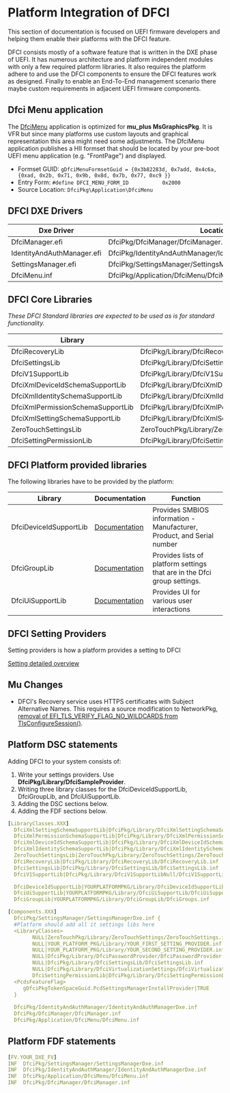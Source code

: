# Platform Integration of DFCI

This section of documentation is focused on UEFI firmware developers and helping them enable their platforms with the DFCI feature.  

DFCI consists mostly of a software feature that is written in the DXE phase of UEFI.  It has numerous architecture and platform independent modules with only a few required platform libraries.  It also requires the platform adhere to and use the DFCI components to ensure the DFCI features work as designed.  Finally to enable an End-To-End management scenario there maybe custom requirements in adjacent UEFI firmware components.

## Dfci Menu application

The [DfciMenu](https://github.com/microsoft/mu_plus/tree/dev/201908/DfciPkg/Application/DfciMenu) application is optimized for **mu_plus MsGraphicsPkg**.  It is VFR but since many platforms use custom layouts and graphical representation this area might need some adjustments.  The DfciMenu application publishes a HII formset that should be located by your pre-boot UEFI menu application (e.g. "FrontPage") and displayed.

* Formset GUID: `gDfciMenuFormsetGuid = {0x3b82283d, 0x7add, 0x4c6a, {0xad, 0x2b, 0x71, 0x9b, 0x8d, 0x7b, 0x77, 0xc9 }}`
* Entry Form: `#define DFCI_MENU_FORM_ID           0x2000`
* Source Location: `DfciPkg\Application\DfciMenu`

## DFCI DXE Drivers

| Dxe Driver | Location |
| ---| ---|
| DfciManager.efi | DfciPkg/DfciManager/DfciManager.inf |
| IdentityAndAuthManager.efi | DfciPkg/IdentityAndAuthManager/IdentityAndAuthManagerDxe.inf |
| SettingsManager.efi | DfciPkg/SettingsManager/SettingsManagerDxe.inf |
| DfciMenu.inf | DfciPkg/Application/DfciMenu/DfciMenu.inf |

## DFCI Core Libraries

*These DFCI Standard libraries are expected to be used as is for standard functionality.*

| Library | Location |
| --- | ---|
| DfciRecoveryLib | DfciPkg/Library/DfciRecoveryLib/DfciRecoveryLib.inf |
| DfciSettingsLib | DfciPkg/Library/DfciSettingsLib/DfciSettingsLib.inf |
| DfciV1SupportLib | DfciPkg/Library/DfciV1SupportLibNull/DfciV1SupportLibNull.inf |
| DfciXmlDeviceIdSchemaSupportLib | DfciPkg/Library/DfciXmlDeviceIdSchemaSupportLib/DfciXmlDeviceIdSchemaSupportLib.inf |
| DfciXmlIdentitySchemaSupportLib | DfciPkg/Library/DfciXmlIdentitySchemaSupportLib/DfciXmlIdentitySchemaSupportLib.inf |
| DfciXmlPermissionSchemaSupportLib | DfciPkg/Library/DfciXmlPermissionSchemaSupportLib/DfciXmlPermissionSchemaSupportLib.inf |
| DfciXmlSettingSchemaSupportLib | DfciPkg/Library/DfciXmlSettingSchemaSupportLib/DfciXmlSettingSchemaSupportLib.inf |
| ZeroTouchSettingsLib | ZeroTouchPkg/Library/ZeroTouchSettings/ZeroTouchSettings.inf|
| DfciSettingPermissionLib | DfciPkg/Library/DfciSettingPermissionLib/DfciSettingPermissionLib.inf |

## DFCI Platform provided libraries

The following libraries have to be provided by the platform:

| Library | Documentation | Function |
| ----- | -----| ----- |
| DfciDeviceIdSupportLib | [Documentation](DfciDeviceIdSupportLib.md) | Provides SMBIOS information - Manufacturer, Product, and Serial number |
| DfciGroupLib | [Documentation](DfciGroups.md) | Provides lists of platform settings that are in the Dfci group settings.
| DfciUiSupportLib | [Documentation](DfciUiSupportLib.md) | Provides UI for various user interactions |

## DFCI Setting Providers

Setting providers is how a platform provides a setting to DFCI

[Setting detailed overview](DfciSettingProviders.md)

## Mu Changes

* DFCI's Recovery service uses HTTPS certificates with Subject Alternative Names.  This requires a source modification to NetworkPkg, [removal of EFI_TLS_VERIFY_FLAG_NO_WILDCARDS from TlsConfigureSession()](https://github.com/microsoft/mu_basecore/commit/931ff1a45ce13a6a8c3e296f89c6de21f23a17ed#diff-620e10fa41a63814688b931d19fefa89R628).

## Platform DSC statements

Adding DFCI to your system consists of:

1. Write your settings providers. Use **DfciPkg/Library/DfciSampleProvider**.
2. Writing three library classes for the DfciDeviceIdSupportLib, DfciGroupLib, and DfciUiSupportLib.
3. Adding the DSC sections below.
4. Adding the FDF sections below.

``` yaml
[LibraryClasses.XXX]
  DfciXmlSettingSchemaSupportLib|DfciPkg/Library/DfciXmlSettingSchemaSupportLib/DfciXmlSettingSchemaSupportLib.inf
  DfciXmlPermissionSchemaSupportLib|DfciPkg/Library/DfciXmlPermissionSchemaSupportLib/DfciXmlPermissionSchemaSupportLib.inf
  DfciXmlDeviceIdSchemaSupportLib|DfciPkg/Library/DfciXmlDeviceIdSchemaSupportLib/DfciXmlDeviceIdSchemaSupportLib.inf
  DfciXmlIdentitySchemaSupportLib|DfciPkg/Library/DfciXmlIdentitySchemaSupportLib/DfciXmlIdentitySchemaSupportLib.inf
  ZeroTouchSettingsLib|ZeroTouchPkg/Library/ZeroTouchSettings/ZeroTouchSettings.inf
  DfciRecoveryLib|DfciPkg/Library/DfciRecoveryLib/DfciRecoveryLib.inf
  DfciSettingsLib|DfciPkg/Library/DfciSettingsLib/DfciSettingsLib.inf
  DfciV1SupportLib|DfciPkg/Library/DfciV1SupportLibNull/DfciV1SupportLibNull.inf

  DfciDeviceIdSupportLib|YOURPLATFORMPKG/Library/DfciDeviceIdSupportLib/DfciDeviceIdSupportLib.inf
  DfciUiSupportLib|YOURPLATFORMPKG/Library/DfciUiSupportLib/DfciUiSupportLib.inf
  DfciGroupLib|YOURPLATFORMPKG/Library/DfciGroupLib/DfciGroups.inf

[Components.XXX]
  DfciPkg/SettingsManager/SettingsManagerDxe.inf {
  #Platform should add all it settings libs here
  <LibraryClasses>
        NULL|ZeroTouchPkg/Library/ZeroTouchSettings/ZeroTouchSettings.inf
        NULL|YOUR_PLATFORM_PKG/Library/YOUR_FIRST_SETTING_PROVIDER.inf
        NULL|YOUR_PLATFORM_PKG/Library/YOUR_SECOND_SETTING_PROVIDER.inf
        NULL|DfciPkg/Library/DfciPasswordProvider/DfciPasswordProvider.inf
        NULL|DfciPkg/Library/DfciSettingsLib/DfciSettingsLib.inf
        NULL|DfciPkg/Library/DfciVirtualizationSettings/DfciVirtualizationSettings.inf
        DfciSettingPermissionLib|DfciPkg/Library/DfciSettingPermissionLib/DfciSettingPermissionLib.inf
  <PcdsFeatureFlag>
     gDfciPkgTokenSpaceGuid.PcdSettingsManagerInstallProvider|TRUE
  }
  
  DfciPkg/IdentityAndAuthManager/IdentityAndAuthManagerDxe.inf
  DfciPkg/DfciManager/DfciManager.inf
  DfciPkg/Application/DfciMenu/DfciMenu.inf

```

## Platform FDF statements

```yaml
[FV.YOUR_DXE_FV]
INF  DfciPkg/SettingsManager/SettingsManagerDxe.inf
INF  DfciPkg/IdentityAndAuthManager/IdentityAndAuthManagerDxe.inf
INF  DfciPkg/Application/DfciMenu/DfciMenu.inf
INF  DfciPkg/DfciManager/DfciManager.inf
```
